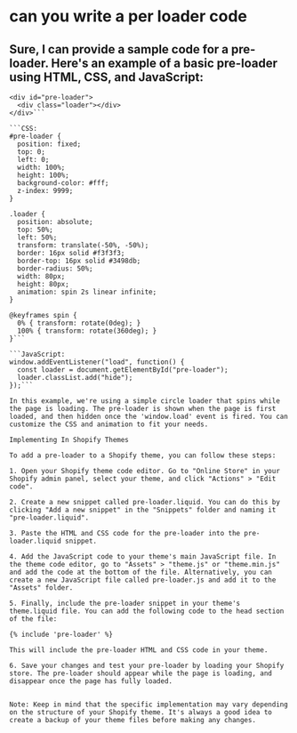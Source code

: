 # can you write a per loader code 

## Sure, I can provide a sample code for a pre-loader. Here's an example of a basic pre-loader using HTML, CSS, and JavaScript:

```HTML:
<div id="pre-loader">
  <div class="loader"></div>
</div>```

```CSS:
#pre-loader {
  position: fixed;
  top: 0;
  left: 0;
  width: 100%;
  height: 100%;
  background-color: #fff;
  z-index: 9999;
}

.loader {
  position: absolute;
  top: 50%;
  left: 50%;
  transform: translate(-50%, -50%);
  border: 16px solid #f3f3f3;
  border-top: 16px solid #3498db;
  border-radius: 50%;
  width: 80px;
  height: 80px;
  animation: spin 2s linear infinite;
}

@keyframes spin {
  0% { transform: rotate(0deg); }
  100% { transform: rotate(360deg); }
}```

```JavaScript:
window.addEventListener("load", function() {
  const loader = document.getElementById("pre-loader");
  loader.classList.add("hide");
});```

In this example, we're using a simple circle loader that spins while the page is loading. The pre-loader is shown when the page is first loaded, and then hidden once the 'window.load' event is fired. You can customize the CSS and animation to fit your needs.

Implementing In Shopify Themes

To add a pre-loader to a Shopify theme, you can follow these steps:

1. Open your Shopify theme code editor. Go to "Online Store" in your Shopify admin panel, select your theme, and click "Actions" > "Edit code".

2. Create a new snippet called pre-loader.liquid. You can do this by clicking "Add a new snippet" in the "Snippets" folder and naming it "pre-loader.liquid".

3. Paste the HTML and CSS code for the pre-loader into the pre-loader.liquid snippet.

4. Add the JavaScript code to your theme's main JavaScript file. In the theme code editor, go to "Assets" > "theme.js" or "theme.min.js" and add the code at the bottom of the file. Alternatively, you can create a new JavaScript file called pre-loader.js and add it to the "Assets" folder.

5. Finally, include the pre-loader snippet in your theme's theme.liquid file. You can add the following code to the head section of the file:

{% include 'pre-loader' %}

This will include the pre-loader HTML and CSS code in your theme.

6. Save your changes and test your pre-loader by loading your Shopify store. The pre-loader should appear while the page is loading, and disappear once the page has fully loaded.


Note: Keep in mind that the specific implementation may vary depending on the structure of your Shopify theme. It's always a good idea to create a backup of your theme files before making any changes.